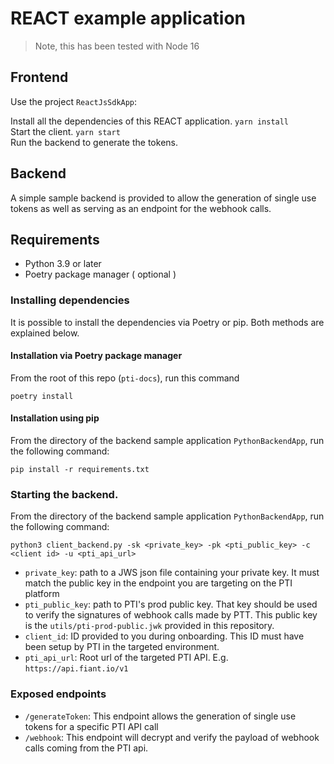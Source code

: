 # REACT example application

> Note, this has been tested with Node 16
## Frontend
Use the project `ReactJsSdkApp`:

Install all the dependencies of this REACT application. `yarn install`\
Start the client. `yarn start`\
Run the backend to generate the tokens.

## Backend
A simple sample backend is provided to allow the generation of single use tokens as well as serving as an endpoint for the webhook calls.

## Requirements
* Python 3.9 or later
* Poetry package manager ( optional )

### Installing dependencies
It is possible to install the dependencies via Poetry or pip. Both methods are explained below.

#### Installation via Poetry package manager
From the root of this repo (`pti-docs`), run this command 

`poetry install`

#### Installation using pip
From the directory of the backend sample application  `PythonBackendApp`, run the following command:

`pip install -r requirements.txt`

### Starting the backend.
From the directory of the backend sample application  `PythonBackendApp`, run the following command:

```
python3 client_backend.py -sk <private_key> -pk <pti_public_key> -c <client id> -u <pti_api_url>
```

* `private_key`: path to a JWS json file containing your private key. It must match the public key in the endpoint you are targeting on the PTI platform
* `pti_public_key`: path to PTI's prod public key. That key should be used to verify the signatures of webhook calls made by PTT. This public key is the `utils/pti-prod-public.jwk` provided in this repository.
* `client_id`: ID provided to you during onboarding. This ID must have been setup by PTI in the targeted environment.
* `pti_api_url`: Root url of the targeted PTI API. E.g. `https://api.fiant.io/v1`


### Exposed endpoints

* `/generateToken`: This endpoint allows the generation of single use tokens for a specific PTI API call
* `/webhook`: This endpoint will decrypt and verify the payload of webhook calls coming from the PTI api.
